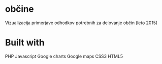 # občine

Vizualizacija primerjave odhodkov potrebnih za delovanje občin (leto 2015)

# Built with

PHP
Javascript 
Google charts
Google maps
CSS3
HTML5
